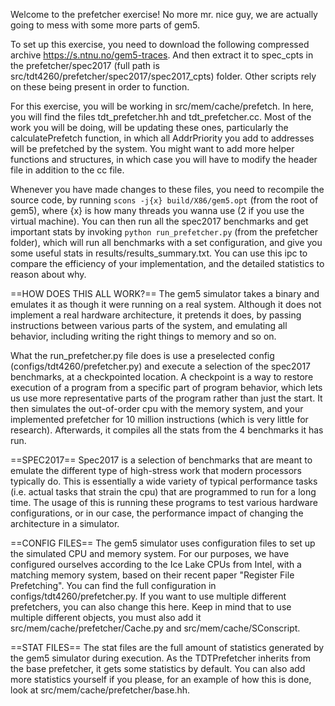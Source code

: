 Welcome to the prefetcher exercise! No more mr. nice guy, we are actually going to mess with some more parts of gem5.

To set up this exercise, you need to download the following compressed archive https://s.ntnu.no/gem5-traces.
And then extract it to spec_cpts in the prefetcher/spec2017 (full path is src/tdt4260/prefetcher/spec2017/spec2017_cpts) folder. 
Other scripts rely on these being present in order to function.

For this exercise, you will be working in src/mem/cache/prefetch.
In here, you will find the files tdt_prefetcher.hh and tdt_prefetcher.cc.
Most of the work you will be doing, will be updating these ones, particularly the calculatePrefetch function, in which all AddrPriority you add to addresses will be prefetched by the system.
You might want to add more helper functions and structures, in which case you will have to modify the header file in addition to the cc file.

Whenever you have made changes to these files, you need to recompile the source code, by running `scons -j{x} build/X86/gem5.opt` (from the root of gem5), where {x} is how many threads you wanna use (2 if you use the virtual machine). 
You can then run all the spec2017 benchmarks and get important stats by invoking `python run_prefetcher.py` (from the prefetcher folder), which will run all benchmarks with a set configuration, and give you some useful stats in results/results_summary.txt. You can use this ipc to compare the efficiency of your implementation, and the detailed statistics to reason about why.


==HOW DOES THIS ALL WORK?==
The gem5 simulator takes a binary and emulates it as though it were running on a real system. 
Although it does not implement a real hardware architecture, it pretends it does, by passing instructions between various parts of the system, and emulating all behavior, including writing the right things to memory and so on.

What the run_prefetcher.py file does is use a preselected config (configs/tdt4260/prefetcher.py) and execute a selection of the spec2017 benchmarks, at a checkpointed location.
A checkpoint is a way to restore execution of a program from a specific part of program behavior, which lets us use more representative parts of the program rather than just the start.
It then simulates the out-of-order cpu with the memory system, and your implemented prefetcher for 10 million instructions (which is very little for research).
Afterwards, it compiles all the stats from the 4 benchmarks it has run.  

==SPEC2017==
Spec2017 is a selection of benchmarks that are meant to emulate the different type of high-stress work that modern processors typically do.
This is essentially a wide variety of typical performance tasks (i.e. actual tasks that strain the cpu) that are programmed to run for a long time.
The usage of this is running these programs to test various hardware configurations, or in our case, the performance impact of changing the architecture in a simulator. 

==CONFIG FILES==
The gem5 simulator uses configuration files to set up the simulated CPU and memory system.
For our purposes, we have configured ourselves according to the Ice Lake CPUs from Intel, with a matching memory system, based on their recent paper "Register File Prefetching". 
You can find the full configuration in configs/tdt4260/prefetcher.py. If you want to use multiple different prefetchers, you can also change this here.
Keep in mind that to use multiple different objects, you must also add it src/mem/cache/prefetcher/Cache.py and src/mem/cache/SConscript. 

==STAT FILES==
The stat files are the full amount of statistics generated by the gem5 simulator during execution.
As the TDTPrefetcher inherits from the base prefetcher, it gets some statistics by default.
You can also add more statistics yourself if you please, for an example of how this is done, look at src/mem/cache/prefetcher/base.hh.

